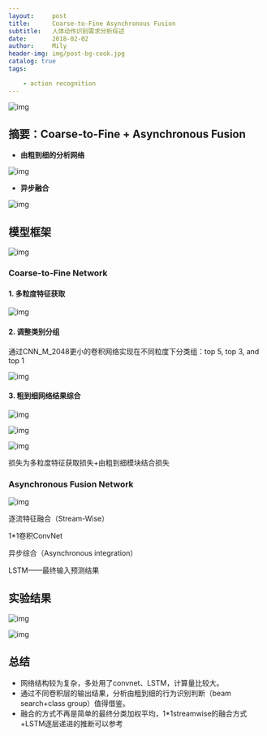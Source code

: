 ```yaml
---
layout:     post
title:      Coarse-to-Fine Asynchronous Fusion
subtitle:   人体动作识别需求分析综述
date:       2018-02-02
author:     Mily
header-img: img/post-bg-cook.jpg
catalog: true
tags:

    - action recognition
---
```



![img](https://note.youdao.com/yws/public/resource/2790a0fca37f9722f01881d7774fd0b7/xmlnote/8B2DF2200B674893B7EFF74A2A99A438/8517)

## **摘要：Coarse-to-Fine + Asynchronous Fusion**

- **由粗到细的分析网络**



![img](https://note.youdao.com/yws/public/resource/2790a0fca37f9722f01881d7774fd0b7/xmlnote/69E44872CDB741E78EB6C87253E6E785/8520)

- **异步融合**

![img](https://note.youdao.com/ynoteshare1/images/replace-img.png)

## **模型框架**

![img](https://note.youdao.com/ynoteshare1/images/replace-img.png)





### **Coarse-to-Fine Network**

#### **1. 多粒度特征获取**

![img](https://note.youdao.com/ynoteshare1/images/replace-img.png)

#### **2. 调整类别分组**

通过CNN_M_2048更小的卷积网络实现在不同粒度下分类组：top 5, top 3, and top 1

![img](https://note.youdao.com/ynoteshare1/images/replace-img.png)

#### **3. 粗到细网络结果综合**

![img](https://note.youdao.com/ynoteshare1/images/replace-img.png)

![img](https://note.youdao.com/ynoteshare1/images/replace-img.png)

![img](https://note.youdao.com/ynoteshare1/images/replace-img.png)

损失为多粒度特征获取损失+由粗到细模块结合损失

### **Asynchronous Fusion Network**



![img](https://note.youdao.com/ynoteshare1/images/replace-img.png)

逐流特征融合（Stream-Wise）

1\*1卷积ConvNet

异步综合（Asynchronous integration）

LSTM——最终输入预测结果

## **实验结果**

![img](https://note.youdao.com/ynoteshare1/images/replace-img.png)



![img](https://note.youdao.com/ynoteshare1/images/replace-img.png)

## **总结**

- 网络结构较为复杂，多处用了convnet、LSTM，计算量比较大。
- 通过不同卷积层的输出结果，分析由粗到细的行为识别判断（beam search+class group）值得借鉴。
- 融合的方式不再是简单的最终分类加权平均，1\*1streamwise的融合方式+LSTM逐层递进的推断可以参考